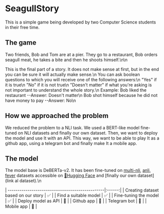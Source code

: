# SeagullStory
This is a simple game being developed by two Computer Science students in their free time.

## The game
Two friends, Bob and Tom are at a pier. They go to a restaurant, Bob orders seagull meat, he takes a bite and then he shoots himself.\n\n

This is the final part of a story. It does not make sense at first, but in the end you can be sure it will actually make sense.\n
You can ask boolean questions to which you will receive one of the following answers:\n
"Yes" if it is true\n
"No" if it is not true\n
"Doesn't matter" if what you're asking is not important to understand the whole story.\n
Example: Bob liked the restaurant                                   --Answer: Doesn't matter\n
         Bob shot himself because he did not have money to pay      --Answer: No\n

## How we approached the problem
We reduced the problem to a NLI task. We used a BERT-like model fine-tuned on NLI datasets and finally our own dataset. Then, we want to deploy the model 
and use It with an API. This way, we want to be able to play It as a github app, using a telegram bot and finally make It a mobile app.

## The model
The model base is DeBERTa-v2. It has been fine-tuned on [multi-nli](https://huggingface.co/datasets/multi_nli), [anli](https://huggingface.co/datasets/anli), 
[fever](https://huggingface.co/datasets/fever) datasets accessible on [🤗Hugging Face](https://huggingface.co/) and [finally our own dataset](link al dataset).\n


| -------------------------------------------------|:------:|
| Creating dataset based on our story              |   ✅    |
| Find a suitable model                            |   ✅    |
| Fine-tuning the model                            |   ✅    |
| Deploy model as API                              |   🔲    |
| Github app                                       |   🔳    |
| Telegram bot                                     |   🔳    |
| Mobile app                                       |   🔳    |


